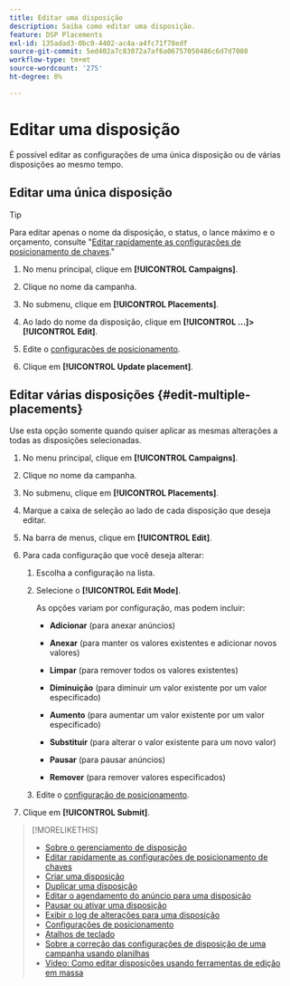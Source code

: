 ```yaml
---
title: Editar uma disposição
description: Saiba como editar uma disposição.
feature: DSP Placements
exl-id: 135adad3-0bc0-4402-ac4a-a4fc71f78edf
source-git-commit: 5ed402a7c83072a7af6a06757050486c6d7d7080
workflow-type: tm+mt
source-wordcount: '275'
ht-degree: 0%

---
```


# Editar uma disposição

É possível editar as configurações de uma única disposição ou de várias disposições ao mesmo tempo.

<!-- Some placements don't have this option. Clarify which placement types aren't eligible -- is it PG placements, or all placements using private inventory? And anything else? -->

## Editar uma única disposição

>[!TIP]
>
> Para editar apenas o nome da disposição, o status, o lance máximo e o orçamento, consulte &quot;[Editar rapidamente as configurações de posicionamento de chaves](/help/dsp/campaign-management/placements/placement-quick-edit.md).&quot;

1. No menu principal, clique em **[!UICONTROL Campaigns]**.

1. Clique no nome da campanha.

1. No submenu, clique em **[!UICONTROL Placements]**.

1. Ao lado do nome da disposição, clique em  **[!UICONTROL ...]>[!UICONTROL Edit]**.

1. Edite o [configurações de posicionamento](placement-settings.md).

1. Clique em **[!UICONTROL Update placement]**.

## Editar várias disposições {#edit-multiple-placements}

Use esta opção somente quando quiser aplicar as mesmas alterações a todas as disposições selecionadas.

1. No menu principal, clique em **[!UICONTROL Campaigns]**.

1. Clique no nome da campanha.

1. No submenu, clique em **[!UICONTROL Placements]**.

1. Marque a caixa de seleção ao lado de cada disposição que deseja editar.

1. Na barra de menus, clique em **[!UICONTROL Edit]**.

1. Para cada configuração que você deseja alterar:

   1. Escolha a configuração na lista.

   1. Selecione o **[!UICONTROL Edit Mode]**.

      As opções variam por configuração, mas podem incluir:

      * **Adicionar** (para anexar anúncios)

      * **Anexar** (para manter os valores existentes e adicionar novos valores)

      * **Limpar** (para remover todos os valores existentes)

      * **Diminuição** (para diminuir um valor existente por um valor especificado)

      * **Aumento** (para aumentar um valor existente por um valor especificado)

      * **Substituir** (para alterar o valor existente para um novo valor)

      * **Pausar** (para pausar anúncios)

      * **Remover** (para remover valores especificados)
   1. Edite o [configuração de posicionamento](placement-settings.md).


1. Clique em **[!UICONTROL Submit]**.

>[!MORELIKETHIS]
>
>* [Sobre o gerenciamento de disposição](placement-about.md)
>* [Editar rapidamente as configurações de posicionamento de chaves](placement-quick-edit.md)
>* [Criar uma disposição](placement-create.md)
>* [Duplicar uma disposição](placement-duplicate.md)
>* [Editar o agendamento do anúncio para uma disposição](placement-edit-ad-schedule.md)
>* [Pausar ou ativar uma disposição](placement-pause-activate.md)
>* [Exibir o log de alterações para uma disposição](placement-change-log.md)
>* [Configurações de posicionamento](placement-settings.md)
>* [Atalhos de teclado](/help/dsp/campaign-management/reports/keyboard-shortcuts.md)
>* [Sobre a correção das configurações de disposição de uma campanha usando planilhas](/help/dsp/campaign-management/qa/qa-about.md)
>* [Vídeo: Como editar disposições usando ferramentas de edição em massa](https://experienceleague.adobe.com/docs/advertising-cloud-learn/tutorials/dsp/bulk-edit-placement-tools.html)

